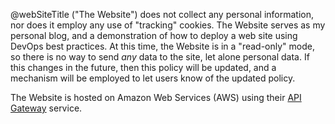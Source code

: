 @webSiteTitle ("The Website") does not collect any personal information, nor does it employ any use of "tracking" cookies.  The Website serves as my personal blog, and a demonstration of how to deploy a web site using DevOps best practices.  At this time, the Website is in a "read-only" mode, so there is no way to send *any* data to the site, let alone personal data.  If this changes in the future, then this policy will be updated, and a mechanism will be employed to let users know of the updated policy.

The Website is hosted on Amazon Web Services (AWS) using their [API Gateway](https://aws.amazon.com/api-gateway/) service.
